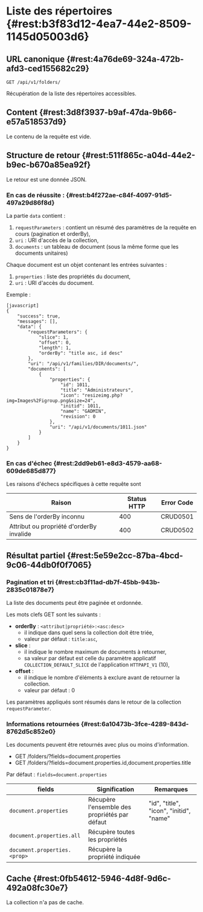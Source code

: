 # Liste des répertoires {#rest:b3f83d12-4ea7-44e2-8509-1145d05003d6}

## URL canonique {#rest:4a76de69-324a-472b-afd3-ced155682c29}

    GET /api/v1/folders/

Récupération de la liste des répertoires accessibles.

## Content {#rest:3d8f3937-b9af-47da-9b66-e57a518537d9}

Le contenu de la requête est vide.

## Structure de retour {#rest:511f865c-a04d-44e2-b9ec-b670a85ea92f}

Le retour est une donnée JSON.

### En cas de réussite : {#rest:b4f272ae-c84f-4097-91d5-497a29d86f8d}

La partie `data` contient :

1.  `requestParameters` : contient un résumé des paramètres de la requête en cours (pagination et orderBy),
1.  `uri` : URI d'accès de la collection,
1.  `documents` : un tableau de document (sous la même forme que les documents unitaires)

Chaque document est un objet contenant les entrées suivantes :

1.  `properties` : liste des propriétés du document,
1.  `uri` : URI d'accès du document.

Exemple :

    [javascript]
    {
        "success": true,
        "messages": [],
        "data": {
            "requestParameters": {
                "slice": 1,
                "offset": 0,
                "length": 1,
                "orderBy": "title asc, id desc"
            },
            "uri": "/api/v1/families/DIR/documents/",
            "documents": [
                {
                    "properties": {
                        "id": 1011,
                        "title": "Administrateurs",
                        "icon": "resizeimg.php?img=Images%2Figroup.png&size=24",
                        "initid": 1011,
                        "name": "GADMIN",
                        "revision": 0
                    },
                    "uri": "/api/v1/documents/1011.json"
                }
            ]
        }
    }


### En cas d'échec {#rest:2dd9eb61-e8d3-4579-aa68-609de685d877}

Les raisons d'échecs spécifiques à cette requête sont 

|                     Raison                     | Status HTTP | Error Code |
| ---------------------------------------------- | ----------- | ---------- |
| Sens de l'orderBy inconnu                      |         400 | CRUD0501   |
| Attribut ou propriété d'orderBy invalide       |         400 | CRUD0502   |

## Résultat partiel {#rest:5e59e2cc-87ba-4bcd-9c06-44db0f0f7065}

### Pagination et tri {#rest:cb3f11ad-db7f-45bb-943b-2835c01878e7}

La liste des documents peut être paginée et ordonnée.

Les mots clefs GET sont les suivants :

* **orderBy** : `<attribut|propriété>:<asc:desc>`
  * il indique dans quel sens la collection doit être triée,
  * valeur par défaut : `title:asc`,
* **slice** : 
  * il indique le nombre maximum de documents à retourner,
  * sa valeur par défaut est celle du paramètre applicatif `COLLECTION_DEFAULT_SLICE` de l'application `HTTPAPI_V1` (10),
* **offset** :
  * il indique le nombre d'éléments à exclure avant de retourner la collection.
  * valeur par défaut : 0

<span class="flag inline nota-bene"></span> Les paramètres appliqués sont résumés dans le retour de la collection 
`requestParameter`.

### Informations retournées {#rest:6a10473b-3fce-4289-843d-8762d5c852e0}

Les documents peuvent être retournés avec plus ou moins d'information.

* GET /folders/?fields=document.properties
* GET /folders/?fields=document.properties.id,document.properties.title

Par défaut : `fields=document.properties`

|           fields                   |                        Signification                         |                                                           Remarques                                                           |
| ---------------------------------- | ------------------------------------------------------------ | ----------------------------------------------------------------------------------------------------------------------------- |
| `document.properties`              | Récupère l'ensemble des propriétés par défaut                | "id", "title", "icon", "initid", "name"                                                                                       |
| `document.properties.all`          | Récupère toutes les propriétés                               |                                                                                                                               |
| `document.properties.<prop>`       | Récupère la propriété indiquée                               |                                                                                                                               |

## Cache {#rest:0fb54612-5946-4d8f-9d6c-492a08fc30e7}

La collection n'a pas de cache.

